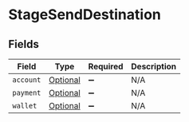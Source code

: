# StageSendDestination


## Fields

| Field                                                                                       | Type                                                                                        | Required                                                                                    | Description                                                                                 |
| ------------------------------------------------------------------------------------------- | ------------------------------------------------------------------------------------------- | ------------------------------------------------------------------------------------------- | ------------------------------------------------------------------------------------------- |
| `account`                                                                                   | [Optional<StageSendDestinationAccount>](../../models/shared/StageSendDestinationAccount.md) | :heavy_minus_sign:                                                                          | N/A                                                                                         |
| `payment`                                                                                   | [Optional<StageSendDestinationPayment>](../../models/shared/StageSendDestinationPayment.md) | :heavy_minus_sign:                                                                          | N/A                                                                                         |
| `wallet`                                                                                    | [Optional<StageSendDestinationWallet>](../../models/shared/StageSendDestinationWallet.md)   | :heavy_minus_sign:                                                                          | N/A                                                                                         |